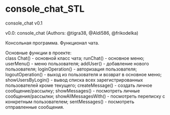 # console_chat_STL
console_chat v0.1

v0.0: console_chat (Authors: @tigra38, @Aldi586, @frikodelka)

Консольная программа. Функционал чата.

Основные функции в проекте:  
class Chat()          - основной класс чата; 
runChat()             - основное меню; 
userMenu()            - меню пользователя; 
addUser()             - добавление нового пользователя; 
loginOperation()      - авторизация пользователя; 
logoutOperation()     - выход из пользователя и возврат в основное меню; 
showUsersByLogin()    - вывод списка всех зарегистрированных пользователей кроме текущего; 
createMessage()       - создать личное сообщение/рассылку; 
showMessages()        - посмотреть личные сообщения/рассылки; 
showAllMessagesWith() - посмотреть переписку с конкретным пользователем; 
sentMessages()        - посмотреть отправленные сообщения.
